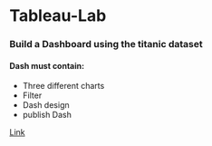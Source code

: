 # Tableau-Lab

### Build a Dashboard using the titanic dataset
#### Dash must contain:
- Three different charts
- Filter
- Dash design
- publish Dash

[Link](https://public.tableau.com/app/profile/norah.almuhaisen/viz/TableauLab1_16859849102570/Dashboard1?publish=yes)
